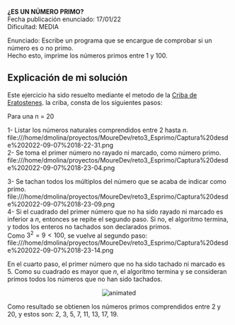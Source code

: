  **¿ES UN NÚMERO PRIMO?**  
 Fecha publicación enunciado: 17/01/22  
 Dificultad: MEDIA  
 
Enunciado: Escribe un programa que se encargue de comprobar si un número es o no primo.  
Hecho esto, imprime los números primos entre 1 y 100.  

## Explicación de mi solución

Este ejercicio ha sido resuelto mediante el metodo de la [Criba de Eratostenes](https://es.wikipedia.org/wiki/Criba_de_Erat%C3%B3stenes). la criba, consta de los siguientes pasos: 

Para una n = 20

1- Listar los números naturales comprendidos entre 2 hasta *n*.  
 file:///home/dmolina/proyectos/MoureDev/reto3_Esprimo/Captura%20desde%202022-09-07%2018-22-31.png  
2- Se toma el primer número no rayado ni marcado, como número primo.  
 file:///home/dmolina/proyectos/MoureDev/reto3_Esprimo/Captura%20desde%202022-09-07%2018-23-04.png  


3- Se tachan todos los múltiplos del número que se acaba de indicar como primo.  
 file:///home/dmolina/proyectos/MoureDev/reto3_Esprimo/Captura%20desde%202022-09-07%2018-23-09.png  
4- Si el cuadrado del primer número que no ha sido rayado ni marcado es inferior a *n*, entonces se repite el segundo paso. Si no, el algoritmo termina, y todos los enteros no tachados son declarados primos.  
Como $3^2 = 9 < 100$, se vuelve al segundo paso:  
 file:///home/dmolina/proyectos/MoureDev/reto3_Esprimo/Captura%20desde%202022-09-07%2018-23-14.png  

En el cuarto paso, el primer número que no ha sido tachado ni marcado es 5. Como su cuadrado es mayor que *n*, el algoritmo termina y se consideran primos todos los números que no han sido tachados.

<p align="center">
<img src="https://user-images.githubusercontent.com/68005809/188928576-acc2eaed-a42a-40f2-a967-0fe5eed8e1f5.gif" alt="animated" />
</p>

Como resultado se obtienen los números primos comprendidos entre 2 y 20, y estos son: 2, 3, 5, 7, 11, 13, 17, 19.





